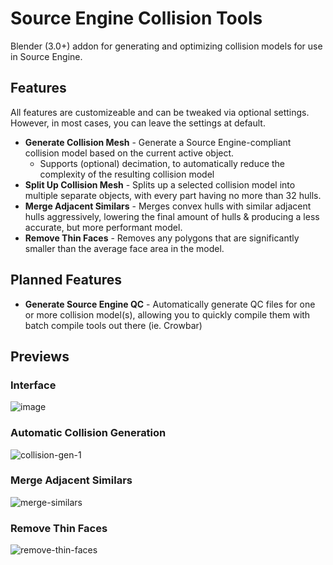 # Source Engine Collision Tools
Blender (3.0+) addon for generating and optimizing collision models for use in Source Engine.

## Features
All features are customizeable and can be tweaked via optional settings. However, in most cases, you can leave the settings at default.
- **Generate Collision Mesh** - Generate a Source Engine-compliant collision model based on the current active object.
  - Supports (optional) decimation, to automatically reduce the complexity of the resulting collision model
- **Split Up Collision Mesh** - Splits up a selected collision model into multiple separate objects, with every part having no more than 32 hulls.
- **Merge Adjacent Similars** - Merges convex hulls with similar adjacent hulls aggressively, lowering the final amount of hulls & producing a less accurate, but more performant model.
- **Remove Thin Faces** - Removes any polygons that are significantly smaller than the average face area in the model.

## Planned Features ##
- **Generate Source Engine QC** - Automatically generate QC files for one or more collision model(s), allowing you to quickly compile them with batch compile tools out there (ie. Crowbar)

## Previews ##
### Interface ###
![image](https://user-images.githubusercontent.com/88953117/212523398-665920a8-d63d-44aa-9590-4520358a136a.png)
### Automatic Collision Generation
![collision-gen-1](https://user-images.githubusercontent.com/88953117/212523161-07296101-d80f-4d7e-8cbe-5ccbc93425ba.gif)
### Merge Adjacent Similars ###
![merge-similars](https://user-images.githubusercontent.com/88953117/212523801-86267e0e-092b-4a14-bdd0-8de8c5a7de5f.gif)
### Remove Thin Faces
![remove-thin-faces](https://user-images.githubusercontent.com/88953117/212523166-9b911cbc-649d-43b5-918b-ecd9aa41acd9.gif)
